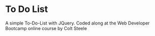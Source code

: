 # To Do List

A simple To-Do-List with JQuery. Coded along at the Web Developer Bootcamp online course by Colt Steele